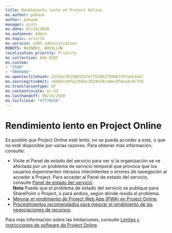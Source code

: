 ```yaml
---
title: Rendimiento lento en Project Online
ms.author: pebaum
author: pebaum
manager: scotv
ms.date: 07/24/2020
ms.audience: Admin
ms.topic: article
ms.service: o365-administration
ROBOTS: NOINDEX, NOFOLLOW
localization_priority: Priority
ms.collection: Adm_O365
ms.custom:
- "2588"
- "9000668"
ms.openlocfilehash: 2333dcfb13083157e7752901755b6715fee52a47
ms.sourcegitcommit: c6692ce0fa1358ec3529e59ca0ecdfdea4cdc759
ms.translationtype: HT
ms.contentlocale: es-ES
ms.lasthandoff: 09/15/2020
ms.locfileid: "47770516"
---
```

# <a name="slow-performance-with-project-online"></a>Rendimiento lento en Project Online

Es posible que Project Online esté lento, no se pueda acceder a este, o que no esté disponible por varias razones. Para obtener más información, consulte:

- Visite el Panel de estado del servicio para ver si la organización se ve afectada por un problema de servicio temporal que provoca que los usuarios experimenten retrasos intermitentes o errores de navegación al acceder a Project. Para acceder al Panel de estado del servicio, consulte [Panel de estado del servicio](https://admin.microsoft.com/AdminPortal/Home#/servicehealth).</br>
    **Nota** Puede que el problema de estado del servicio se publique para SharePoint o Project, o para ambos, según dónde resida el problema.
- [Mejorar el rendimiento de Project Web App (PWA) en Project Online](https://docs.microsoft.com/projectonline/tune-project-online-performance).
- [Procedimientos recomendados para mejorar el rendimiento de las negociaciones de recursos](https://docs.microsoft.com/projectonline/best-practices-to-improve-resource-engagements-performance).

Para más información sobre las limitaciones, consulte [Límites y restricciones de software de Project Online](https://docs.microsoft.com/projectonline/project-online-software-boundaries-and-limits).